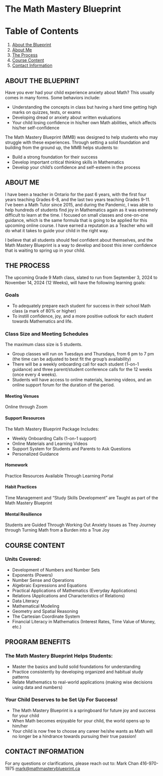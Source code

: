 # The Math Mastery Blueprint

# Table of Contents
1. [About the Blueprint](#about-the-blueprint)
2. [About Me](#about-me)
3. [The Process](#the-process)
4. [Course Content](#course-content)
5. [Contact Information](#contact-information)

## ABOUT THE BLUEPRINT

Have you ever had your child experience anxiety about Math? This usually comes in many forms. Some behaviors include:

* Understanding the concepts in class but having a hard time getting high marks on quizzes, tests, or exams
* Developing dread or anxiety about written evaluations 
* Your child losing confidence in his/her own Math abilities, which affects his/her self-confidence

The Math Mastery Blueprint (MMB) was designed to help students who may struggle with these experiences. Through setting a solid foundation and building from the ground up, the MMB helps students to:
* Build a strong foundation for their success
* Develop important critical thinking skills in Mathematics
* Develop your child’s confidence and self-esteem in the process


## ABOUT ME

I have been a teacher in Ontario for the past 6 years, with the first four years teaching Grades 6-8, and the last two years teaching Grades 9-11. I’ve been a Math Tutor since 2015, and during the Pandemic, I was able to help hundreds of students find joy in Mathematics again as it was extremely difficult to learn at the time. I focused on small classes and one-on-one guidance, which is the same formula that is going to be applied for this upcoming online course. I have earned a reputation as a Teacher who will do what it takes to guide your child in the right way.

I believe that all students should feel confident about themselves, and the Math Mastery Blueprint is a way to develop and boost this inner confidence that is waiting to spring up in your child.


## THE PROCESS

The upcoming Grade 9 Math class, slated to run from September 3, 2024 to November 14, 2024 (12 Weeks), will have the following learning goals:

### Goals
* To adequately prepare each student for success in their school Math class (a mark of 80% or higher)
* To instill confidence, joy, and a more positive outlook for each student towards Mathematics and life.

### Class Size and Meeting Schedules
The maximum class size is 5 students.
* Group classes will run on Tuesdays and Thursdays, from 6 pm to 7 pm (the time can be adjusted to best fit the group’s availability)
* There will be a weekly onboarding call for each student (1-on-1 guidance) and three parent/student conference calls for the 12 weeks (once every 4 weeks).
* Students will have access to online materials, learning videos, and an online support forum for the duration of the period.

#### Meeting Venues 
Online through Zoom

#### Support Resources 
The Math Mastery Blueprint Package Includes:
* Weekly Onboarding Calls (1-on-1 support)
* Online Materials and Learning Videos
* Support System for Students and Parents to Ask Questions
* Personalized Guidance

#### Homework 
Practice Resources Available Through Learning Portal

#### Habit Practices 
Time Management and “Study Skills Development” are Taught as part of the Math Mastery Blueprint

#### Mental Resilience
Students are Guided Through Working Out Anxiety Issues as They Journey through Turning Math from a Burden into a True Joy


## COURSE CONTENT

### Units Covered:

* Development of Numbers and Number Sets
* Exponents (Powers)
* Number Sense and Operations
* Algebraic Expressions and Equations
* Practical Applications of Mathematics (Everyday Applications)
* Relations (Applications and Characteristics of Relations)
* Data Literacy
* Mathematical Modeling
* Geometry and Spatial Reasoning
* The Cartesian Coordinate System
* Financial Literacy in Mathematics (Interest Rates, Time Value of Money, etc.)


## PROGRAM BENEFITS

### The Math Mastery Blueprint Helps Students:
* Master the basics and build solid foundations for understanding
* Practice consistently by developing organized and habitual study patterns
* Relate Mathematics to real-world applications (making wise decisions using data and numbers)

### Your Child Deserves to be Set Up For Success!
* The Math Mastery Blueprint is a springboard for future joy and success for your child
* When Math becomes enjoyable for your child, the world opens up to him/her
* Your child is now free to choose any career he/she wants as Math will no longer be a hindrance towards pursuing their true passion!


## CONTACT INFORMATION
For any questions or clarifications, please reach out to:
Mark Chan
416-970-1975
mark@mathmasteryblueprint.ca